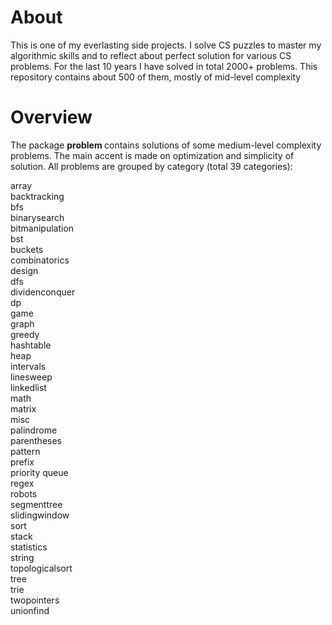
About 
============

This is one of my everlasting side projects. I solve CS puzzles to master my algorithmic skills and to reflect about perfect solution for various CS problems.
For the last 10 years I have solved in total 2000+ problems. This repository contains about 500 of them, mostly of mid-level complexity


Overview
===========

The package <b> problem </b> contains solutions of some medium-level complexity problems. The main accent is made on optimization and simplicity of solution. All problems are grouped by category (total 39 categories):

array <br/>
backtracking <br/>
bfs <br/>
binarysearch <br/>
bitmanipulation <br/>
bst <br/>
buckets <br/>
combinatorics <br/>
design <br/>
dfs <br/>
dividenconquer <br/>
dp <br/>
game <br/>
graph <br/>
greedy <br/>
hashtable <br/>
heap <br/>
intervals <br/>
linesweep <br/>
linkedlist <br/>
math <br/>
matrix <br/>
misc <br/>
palindrome <br/>
parentheses <br/>
pattern <br/>
prefix <br/>
priority queue <br/>
regex <br/>
robots <br/>
segmenttree <br/>
slidingwindow <br/>
sort <br/>
stack <br/>
statistics <br/>
string <br/>
topologicalsort <br/>
tree <br/>
trie <br/>
twopointers <br/>
unionfind

